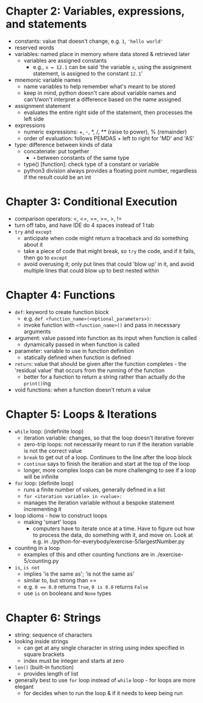# Chapter 2: Variables, expressions, and statements
- constants: value that doesn't change, e.g. `1`, `'hello world'`
- reserved words
- variables: named place in memory where data stored & retrieved later 
    - variables are assigned constants
        - e.g., `x = 12.1` can be said 'the variable `x`, using the assignment statement, is assigned to the constant `12.1`'
- mnemonic variable names
    - name variables to help remember what's meant to be stored 
    - keep in mind, python doesn't care about variable names and can't/won't interpret a difference based on the name assigned 
- assignment statement
    - evaluates the entire right side of the statement, then processes the left side 
- expressions
    - numeric expressions: +, -, *, /, ** (raise to power), % (remainder)
    - order of evaluation: follows PEMDAS + left to right for 'MD' and 'AS'
- type: difference between kinds of data 
    - concatenate: put together 
        - `+` between constants of the same type
    - type() [function]: check type of a constant or variable 
    - python3 division always provides a floating point number, regardless if the result could be an int 

# Chapter 3: Conditional Execution 
- comparison operators: <, <=, ==, >=, >, !=
- turn off tabs, and have IDE do 4 spaces instead of 1 tab
- `try` and `except`
    - anticipate when code might return a traceback and do something about it 
    - take a piece of code that might break, so `try` the code, and if it fails, then go to `except`
    - avoid overusing it; only put lines that could 'blow up' in it, and avoid multiple lines that could blow up to best nested within

# Chapter 4: Functions
- `def`: keyword to create function block
    - e.g. `def <function_name>(<optional_parameters>)`:
    - invoke function with `<function_name>()` and pass in necessary arguments 
- argument: value passed into function as its input when function is called
    - dynamically passed in when function is called 
- parameter: variable to use in function definition
    - statically defined when function is defined
- `return`: value that should be given after the function completes - the 'residual value' that occurs from the running of the function
    - better for a function to return a string rather than actually do the `print()`ing
- void functions: when a function doesn't return a value 

# Chapter 5: Loops & Iterations 
- `while` loop: (indefinite loop)
    - iteration variable: changes, so that the loop doesn't iterative forever 
    - zero-trip loops: not necessarily meant to run if the iteration variable is not the correct value 
    - `break` to get out of a loop. Continues to the line after the loop block 
    - `continue` says to finish the iteration and start at the top of the loop 
    - longer, more complex loops can be more challenging to see if a loop will be infinite 
- `for` loop: (definite loop)
    - runs a finite number of values, generally defined in a list 
    - `for <iteration variable> in <value>:`
    - manages the iteration variable without a bespoke statement incrementing it 
- loop idioms - how to construct loops 
    - making 'smart' loops
        - computers have to iterate once at a time. Have to figure out how to process the data, do something with it, and move on. Look at e.g. in ./python-for-everybody/exercise-5/largestNumber.py
- counting in a loop
    - examples of this and other counting functions are in ./exercise-5/counting.py
- `is`, `is not`
    - implies 'is the same as'; 'is not the same as'
    - similar to, but strong than ==
    - e.g. `0 == 0.0` returns `True`, `0 is 0.0` returns `False`
    - use `is` on booleans and `None` types

# Chapter 6: Strings
- string: sequence of characters 
- looking inside strings
    - can get at any single character in string using index specified in square brackets 
    - index must be integer and starts at zero
- `len()` (built-in function)
    - provides length of list 
- generally best to use `for` loop instead of `while` loop - for loops are more elegant
    - for decides when to run the loop & if it needs to keep being run